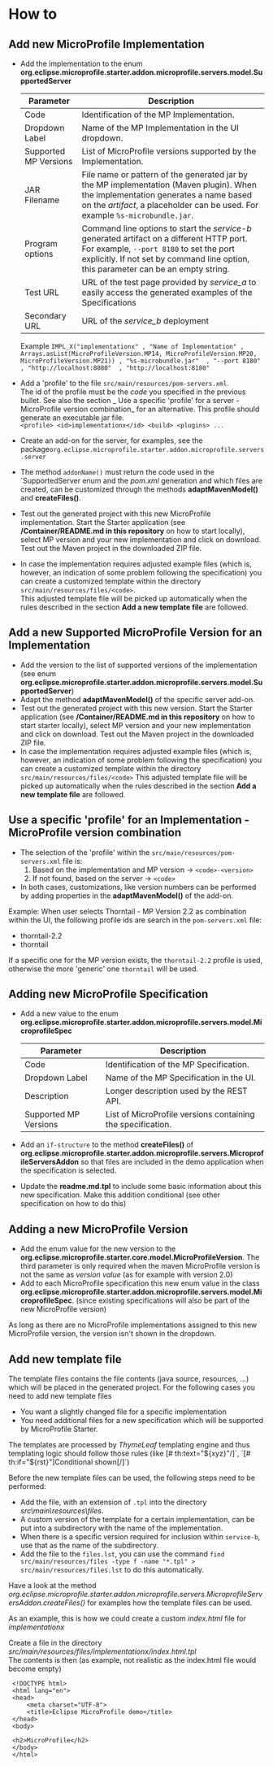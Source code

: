 # How to

## Add new MicroProfile Implementation

* Add the implementation to the enum **org.eclipse.microprofile.starter.addon.microprofile.servers.model.SupportedServer**   
    
    |Parameter|Description|
    |---------|-----------|
    |Code     | Identification of the MP Implementation.|
    |Dropdown Label | Name of the MP Implementation in the UI dropdown.|
    |Supported MP Versions | List of MicroProfile versions supported by the Implementation.|
    |JAR Filename | File name or pattern of the generated jar by the MP implementation (Maven plugin). When the implementation generates a name based on the _artifact_, a placeholder can be used. For example `%s-microbundle.jar`. |
    |Program options | Command line options to start the _service-b_ generated artifact on a different HTTP port. For example, `--port 8180` to set the port explicitly. If not set by command line option, this parameter can be an empty string. |
    |Test URL     | URL of the test page provided by _service_a_ to easily access the generated examples of the Specifications|
    |Secondary URL   | URL of the _service_b_ deployment|
    
    Example
    `IMPL_X("implementationx"
    , "Name of Implementation"
    , Arrays.asList(MicroProfileVersion.MP14, MicroProfileVersion.MP20, MicroProfileVersion.MP21))
    , "%s-microbundle.jar" 
    , "--port 8180" 
    , "http://localhost:8080" 
    , "http://localhost:8180" `
* Add a 'profile' to the file `src/main/resources/pom-servers.xml`.   
   The id of the profile must be the _code_ you specified in the previous bullet. See also the section _ Use a specific 'profile' for a server - MicroProfile version combination_ for an alternative.
   This profile should generate an executable jar file.  
   `<profile>
      <id>implementationx</id>
         <build>
            <plugins>
            ...
   `
* Create an add-on for the server, for examples, see the package`org.eclipse.microprofile.starter.addon.microprofile.servers.server`
* The method `addonName()` must return the code used in the `SupportedServer enum and the _pom.xml_ generation and which files are created, can be customized through the methods **adaptMavenModel()** and **createFiles()**.  
* Test out the generated project with this new MicroProfile implementation.
    Start the Starter application (see **/Container/README.md in this repository** on how to start locally), select MP version and your new implementation and click on download. Test out the Maven project in the downloaded ZIP file.
* In case the implementation requires adjusted example files (which is, however, an indication of some problem following the specification) you can create a customized template within the directory `src/main/resources/files/<code>`.  
   This adjusted template file will be picked up automatically when the rules described in the section **Add a new template file** are followed. 

## Add a new Supported MicroProfile Version for an Implementation

* Add the version to the list of supported versions of the implementation (see enum **org.eclipse.microprofile.starter.addon.microprofile.servers.model.SupportedServer**)   
* Adapt the method **adaptMavenModel()** of the specific server add-on.  
* Test out the generated project with this new version.
   Start the Starter application (see **/Container/README.md in this repository** on how to start starter locally), select MP version and your new implementation and click on download. Test out the Maven project in the downloaded ZIP file.
* In case the implementation requires adjusted example files (which is, however, an indication of some problem following the specification) you can create a customized template within the directory `src/main/resources/files/<code>`
   This adjusted template file will be picked up automatically when the rules described in the section **Add a new template file** are followed.

## Use a specific 'profile' for an Implementation - MicroProfile version combination

* The selection of the 'profile' within the `src/main/resources/pom-servers.xml` file is:
   1. Based on the implementation and MP version -> `<code>-<version>`
   2. If not found, based on the server -> `<code>`
* In both cases, customizations, like version numbers can be performed by adding properties in the **adaptMavenModel()** of the add-on.

Example: 
When user selects Thorntail - MP Version 2.2 as combination within the UI, the following profile ids are search in the `pom-servers.xml` file: 
- thorntail-2.2
- thorntail

If a specific one for the MP version exists, the `thorntail-2.2` profile is used, otherwise the more 'generic' one `thorntail` will be used.
 
## Adding new MicroProfile Specification

* Add a new value to the enum **org.eclipse.microprofile.starter.addon.microprofile.servers.model.MicroprofileSpec**

    |Parameter|Description|
    |---------|-----------|
    |Code     | Identification of the MP Specification.|
    |Dropdown Label | Name of the MP Specification in the UI.|
    |Description | Longer description used by the REST API.|
    |Supported MP Versions | List of MicroProfile versions containing the specification.|

* Add an `if-structure` to the method **createFiles()** of **org.eclipse.microprofile.starter.addon.microprofile.servers.MicroprofileServersAddon** so that files are included in the demo application when the specification is selected.
* Update the **readme.md.tpl** to include some basic information about this new specification. Make this addition conditional (see other specification on how to do this)

## Adding a new MicroProfile Version

* Add the enum value for the new version to the **org.eclipse.microprofile.starter.core.model.MicroProfileVersion**. The third parameter is only required when the maven MicroProfile version is not the same as _version value_ (as for example with version 2.0)
* Add to each MicroProfile specification this new enum value in the class **org.eclipse.microprofile.starter.addon.microprofile.servers.model.MicroprofileSpec**. (since existing specifications will also be part of the new MicroProfile version)

As long as there are no MicroProfile implementations assigned to this new MicroProfile version, the version isn't shown in the dropdown.

## Add new template file

The template files contains the file contents (java source, resources, ...) which will be placed in the generated project. For the following cases you need to add new template files

- You want a slightly changed file for a specific implementation
- You need additional files for a new specification which will be supported by MicroProfile Starter.

The templates are processed by _ThymeLeaf_ templating engine and thus templating logic should follow those rules (like [# th:text="${xyz}"/]`, `[# th:if="${rst}"]Conditional shown[/]`)

Before the new template files can be used, the following steps need to be performed:

* Add the file, with an extension of `.tpl` into the directory _src\main\resources\files_.
* A custom version of the template for a certain implementation, can be put into a subdirectory with the name of the implementation.
* When there is a specific version required for inclusion within `service-b`, use that as the name of the subdirectory.
* Add the file to the `files.lst`, you can use the command `find src/main/resources/files -type f -name "*.tpl" > src/main/resources/files.lst` to do this automatically.

Have a look at the method _org.eclipse.microprofile.starter.addon.microprofile.servers.MicroprofileServersAddon.createFiles()_ for examples how the template files can be used.

As an example, this is how we could create a custom _index.html_ file for _implementationx_

Create a file in the directory _src/main/resources/files/implementationx/index.html.tpl_  
The contents is then (as example, not realistic as the index.html file would become empty)  
```
 <!DOCTYPE html>
 <html lang="en">
 <head>
     <meta charset="UTF-8">
     <title>Eclipse MicroProfile demo</title>
 </head>
 <body>
 
 <h2>MicroProfile</h2>
 </body>
 </html> 
```

 